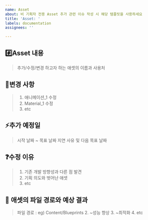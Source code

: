 ```yaml
---
name: Asset
about: 비 기획자 전용 Asset 추가 관련 이슈 작성 시 해당 템플릿을 사용하세요
title: 'Asset: '
labels: documentation
assignees: ''

---
```


## #️⃣Asset 내용

> 추가/수정/변경 하고자 하는 애셋의 이름과 사용처

## 📝변경 사항

> 1. 애니메이션_1 수정
> 2. Material_1 수정
> 3. etc

## ⚡️추가 예정일

> 시작 날짜 ~ 목표 날짜
> 지연 사유 및 다음 목표 날짜

## ❓수정 이유

> 1. 기존 개발 방향성과 다른 점 발견
> 2. 기획 의도와 벗어난 애셋
> 3. etc

## 💬 애셋의 파일 경로와 예상 결과 

> 파일 경로 : eg) Content/Blueprints
> 2. ~성능 향상
> 3. ~최적화
> 4. etc
